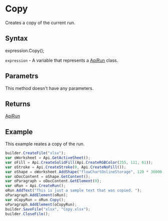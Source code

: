 # Copy

Creates a copy of the current run.

## Syntax

expression.Copy();

`expression` - A variable that represents a [ApiRun](../ApiRun.md) class.

## Parametrs

This method doesn't have any parameters.

## Returns

[ApiRun](../ApiRun.md)

## Example

This example reates a copy of the run.

```javascript
builder.CreateFile("xlsx");
var oWorksheet = Api.GetActiveSheet();
var oFill = Api.CreateSolidFill(Api.CreateRGBColor(255, 111, 61));
var oStroke = Api.CreateStroke(0, Api.CreateNoFill());
var oShape = oWorksheet.AddShape("flowChartOnlineStorage", 120 * 36000, 70 * 36000, oFill, oStroke, 0, 2 * 36000, 0, 3 * 36000);
var oDocContent = oShape.GetContent();
var oParagraph = oDocContent.GetElement(0);
var oRun = Api.CreateRun();
oRun.AddText("This is just a sample text that was copied. ");
oParagraph.AddElement(oRun);
var oCopyRun = oRun.Copy();
oParagraph.AddElement(oCopyRun);
builder.SaveFile("xlsx", "Copy.xlsx");
builder.CloseFile();
```